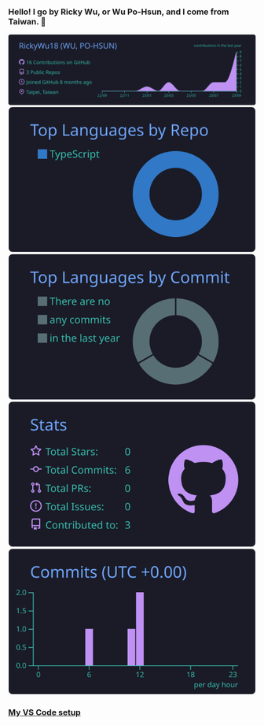 ### Hello! I go by Ricky Wu, or Wu Po-Hsun, and I come from Taiwan. 👋

<!--
**RickyWu18/rickywu18** is a ✨ _special_ ✨ repository because its `README.md` (this file) appears on your GitHub profile.

Here are some ideas to get you started:

- 🔭 I’m currently working on ...
- 🌱 I’m currently learning ...
- 👯 I’m looking to collaborate on ...
- 🤔 I’m looking for help with ...
- 💬 Ask me about ...
- 📫 How to reach me: ...
- 😄 Pronouns: ...
- ⚡ Fun fact: ...
-->

[![](https://raw.githubusercontent.com/RickyWu18/my-profile-cards/master/profile-summary-card-output/tokyonight/0-profile-details.svg)](https://github.com/vn7n24fzkq/github-profile-summary-cards)
[![](https://raw.githubusercontent.com/RickyWu18/my-profile-cards/master/profile-summary-card-output/tokyonight/1-repos-per-language.svg)](https://github.com/vn7n24fzkq/github-profile-summary-cards)
[![](https://raw.githubusercontent.com/RickyWu18/my-profile-cards/master/profile-summary-card-output/tokyonight/2-most-commit-language.svg)](https://github.com/vn7n24fzkq/github-profile-summary-cards)
[![](https://raw.githubusercontent.com/RickyWu18/my-profile-cards/master/profile-summary-card-output/tokyonight/3-stats.svg)](https://github.com/vn7n24fzkq/github-profile-summary-cards)
[![](https://raw.githubusercontent.com/RickyWu18/my-profile-cards/master/profile-summary-card-output/tokyonight/4-productive-time.svg)](https://github.com/vn7n24fzkq/github-profile-summary-cards)

### [My VS Code setup](./vscode/README.md)
